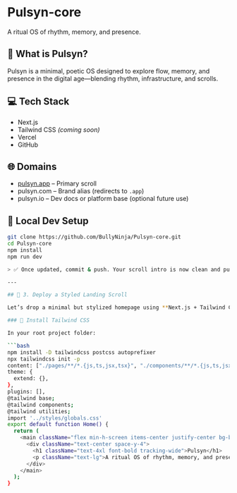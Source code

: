 # Pulsyn-core

A ritual OS of rhythm, memory, and presence.

## 🔮 What is Pulsyn?
Pulsyn is a minimal, poetic OS designed to explore flow, memory, and presence in the digital age—blending rhythm, infrastructure, and scrolls.

## 💻 Tech Stack
- Next.js
- Tailwind CSS *(coming soon)*
- Vercel
- GitHub

## 🌐 Domains
- [pulsyn.app](https://www.pulsyn.app) – Primary scroll
- pulsyn.com – Brand alias (redirects to `.app`)
- pulsyn.io – Dev docs or platform base (optional future use)

## 🚀 Local Dev Setup

```bash
git clone https://github.com/BullyNinja/Pulsyn-core.git
cd Pulsyn-core
npm install
npm run dev

> ✅ Once updated, commit & push. Your scroll intro is now clean and public.

---

## 🌅 3. Deploy a Styled Landing Scroll

Let’s drop a minimal but stylized homepage using **Next.js + Tailwind CSS**.

### 🧵 Install Tailwind CSS

In your root project folder:

```bash
npm install -D tailwindcss postcss autoprefixer
npx tailwindcss init -p
content: ["./pages/**/*.{js,ts,jsx,tsx}", "./components/**/*.{js,ts,jsx,tsx}"],
theme: {
  extend: {},
},
plugins: [],
@tailwind base;
@tailwind components;
@tailwind utilities;
import '../styles/globals.css'
export default function Home() {
  return (
    <main className="flex min-h-screen items-center justify-center bg-black text-white">
      <div className="text-center space-y-4">
        <h1 className="text-4xl font-bold tracking-wide">Pulsyn</h1>
        <p className="text-lg">A ritual OS of rhythm, memory, and presence.</p>
      </div>
    </main>
  );
}
